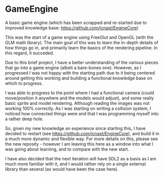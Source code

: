 # GameEngine
A basic game engine (which has been scrapped and re-started due to improved knowledge base: https://github.com/jcnast/EngineCore)

This was the start of a game engine using FreeGlut and OpenGL (with the GLM math library). The main goal of this was to learn
the in-depth details of how things go in, and primarily learn the basics of the rendering pipeline. In this regard, it succeded.

Due to this brief project, I have a better understanding of the various pieces that go into a game engine (albeit a bare-bones one).
However, as I progressed I was not happy with the starting path due to it being centered around getting this working and building
a functional knowledge base on which to progress.

I was able to progress to the point where I had a functional camera (could move/position it anywhere and the models would adjust),
and some really basic sprite and model rendering. Although reading the images was not working 100% correctly.
As I was starting on writing a collision system, I noticed how connected things were and that I was programming myself into a rather
deep hole.

So, given my new knowledge an experience since starting this, I have decided to restart (see https://github.com/jcnast/EngineCore), and build it in a much more dynamic and
flexible way. For more details on this, please see the new reposity - however I am leaving this here as a window into what I was going
about learning, and to compare with the new start.

I have also decided that the next iteration will have SDL2 as a basis as I am much more familiar with it, and I would rather rely on a
single external library than several (as would have been the case here).
